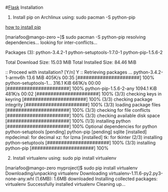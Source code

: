 #[Flask](http://flask.pocoo.org/docs/0.10/installation/#installation) Installation

1. Install pip on Archlinux using: sudo pacman -S python-pip


[how to install pip](http://ask.xmodulo.com/install-pip-linux.html)

[mariafoo@mango-zero ~]$ sudo pacman -S python-pip
resolving dependencies...
looking for inter-conflicts...

Packages (3): python-3.4.2-1  python-setuptools-1:7.0-1  python-pip-1.5.6-2

Total Download Size:    15.03 MiB
Total Installed Size:   84.46 MiB

:: Proceed with installation? [Y/n] Y
:: Retrieving packages ...
 python-3.4.2-1-armv6h     13.6 MiB   405K/s 00:35 [######################] 100%
 python-setuptools-1...   316.1 KiB   661K/s 00:00 [######################] 100%
 python-pip-1.5.6-2-any  1094.1 KiB   481K/s 00:02 [######################] 100%
(3/3) checking keys in keyring                     [######################] 100%
(3/3) checking package integrity                   [######################] 100%
(3/3) loading package files                        [######################] 100%
(3/3) checking for file conflicts                  [######################] 100%
(3/3) checking available disk space                [######################] 100%
(1/3) installing python                            [######################] 100%
Optional dependencies for python
    python-setuptools [pending]
    python-pip [pending]
    sqlite [installed]
    mpdecimal: for decimal
    xz: for lzma [installed]
    tk: for tkinter
(2/3) installing python-setuptools                 [######################] 100%
(3/3) installing python-pip                        [######################] 100%

2. Install virtualenv using: sudo pip install virtualenv

[mariafoo@mango-zero myproject]$ sudo pip install virtualenv
Downloading/unpacking virtualenv
  Downloading virtualenv-1.11.6-py2.py3-none-any.whl (1.6MB): 1.6MB downloaded
Installing collected packages: virtualenv
Successfully installed virtualenv
Cleaning up...
